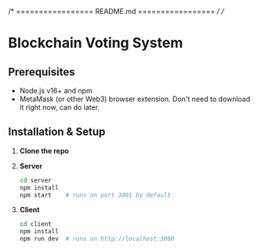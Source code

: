 /* ================= README.md ================= */
/*
# Blockchain Voting System

## Prerequisites
- Node.js v16+ and npm
- MetaMask (or other Web3) browser extension. Don't need to download it right now, can do later.

## Installation & Setup

1. **Clone the repo**

2. **Server**
   ```bash
   cd server
   npm install
   npm start    # runs on port 3001 by default
   ```

3. **Client**
   ```bash
   cd client
   npm install
   npm run dev  # runs on http://localhost:3000
   ```